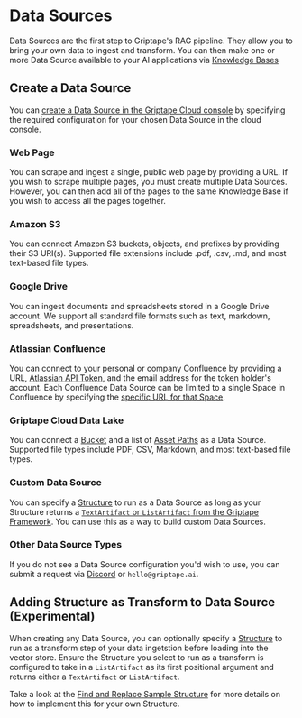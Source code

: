 # Data Sources

Data Sources are the first step to Griptape's RAG pipeline. They allow you to bring your own data to ingest and transform. You can then make one or more Data Source available to your AI applications via [Knowledge Bases](../knowledge-bases/create-knowledge-base.md)

## Create a Data Source

You can [create a Data Source in the Griptape Cloud console](https://cloud.griptape.ai/data-sources/create) by specifying the required configuration for your chosen Data Source in the cloud console.

### Web Page

You can scrape and ingest a single, public web page by providing a URL. If you wish to scrape multiple pages, you must create multiple Data Sources. However, you can then add all of the pages to the same Knowledge Base if you wish to access all the pages together.

### Amazon S3

You can connect Amazon S3 buckets, objects, and prefixes by providing their S3 URI(s). Supported file extensions include .pdf, .csv, .md, and most text-based file types.

### Google Drive

You can ingest documents and spreadsheets stored in a Google Drive account. We support all standard file formats such as text, markdown, spreadsheets, and presentations.

### Atlassian Confluence

You can connect to your personal or company Confluence by providing a URL, [Atlassian API Token](https://id.atlassian.com/manage-profile/security/api-tokens), and the email address for the token holder's account. Each Confluence Data Source can be limited to a single Space in Confluence by specifying the [specific URL for that Space](https://support.atlassian.com/confluence-cloud/docs/use-spaces-to-organize-your-work/).

### Griptape Cloud Data Lake

You can connect a [Bucket](../data-lakes/data-lakes.md#buckets) and a list of [Asset Paths](../data-lakes/data-lakes.md#asset-paths) as a Data Source. Supported file types include PDF, CSV, Markdown, and most text-based file types.

### Custom Data Source

You can specify a [Structure](../structures/create-structure.md) to run as a Data Source as long as your Structure returns a [`TextArtifact` or `ListArtifact` from the Griptape Framework](../../griptape-framework/data/artifacts.md). You can use this as a way to build custom Data Sources.

### Other Data Source Types

If you do not see a Data Source configuration you'd wish to use, you can submit a request via [Discord](https://discord.gg/gnWRz88eym) or `hello@griptape.ai`.

## Adding Structure as Transform to Data Source (Experimental)

When creating any Data Source, you can optionally specify a [Structure](../structures/create-structure.md) to run as a transform step of your data ingetstion before loading into the vector store. Ensure the Structure you select to run as a transform is configured to take in a `ListArtifact` as its first positional argument and returns either a `TextArtifact` or `ListArtifact`.

Take a look at the [Find and Replace Sample Structure](https://github.com/griptape-ai/griptape-sample-structures/tree/main/griptape-find-replace-transform) for more details on how to implement this for your own Structure.
